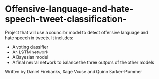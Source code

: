 # Offensive-language-and-hate-speech-tweet-classification-

Project that will use a councilor model to detect offensive language and hate speech in tweets. It includes:

  - A voting classifier
  - An LSTM network
  - A Bayesian model
  - A final neural network to balance the three outputs of the other models
  
 Written by Daniel Firebanks, Sage Vouse and Quinn Barker-Plummer
